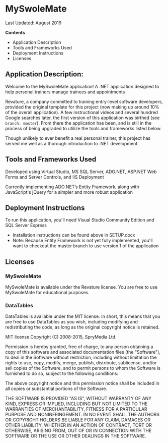 # MySwoleMate
Last Updated: August 2019

**Contents**
- Application Description
- Tools and Frameworks Used
- Deployment Instructions
- Licenses


## Application Description: 

Welcome to the MySwoleMate application!  A .NET application designed to help personal trainers manage trainees and appointments

Revature, a company committed to training entry-level software developers, provided the original template for this project (now making up around 10% of the overall application).  A few instructional videos and several hundred Google searches later, the first version of this application was birthed (see `branch: master`).  From there the application has been, and is still in the process of being upgraded to utilize the tools and frameworks listed below.

Though unlikely to ever benefit a real personal trainer, this project has served me well as a thorough introduction to .NET development.


## Tools and Frameworks Used

Developed using Virtual Studio, MS SQL Server, ADO.NET, ASP.NET Web Forms and Server Controls, and IIS Deployment

Currently implementing ADO.NET’s Entity Framework, along with JavaScript's jQuery for a simpler and more robust application

## Deployment Instructions

To run this application, you'll need Visual Studio Community Edition and SQL Server Express
- Installation instructions can be found above in SETUP.docx
- Note: Because Entity Framework is not yet fully implemented, you'll want to checkout the master branch to use version 1 of the application			


## Licenses

### MySwoleMate
	
MySwoleMate is available under the Revature license. You are free to use MySwoleMate for educational purposes.

### DataTables
	
DataTables is available under the MIT license. In short, this means that you are free to use DataTables as you wish, including modifying and redistributing the code, as long as the original copyright notice is retained.

MIT license
Copyright (C) 2008-2015, SpryMedia Ltd.

Permission is hereby granted, free of charge, to any person obtaining a copy of this software and associated documentation files (the "Software"), to deal in the Software without restriction, including without limitation the rights to use, copy, modify, merge, publish, distribute, sublicense, and/or sell copies of the Software, and to permit persons to whom the Software is furnished to do so, subject to the following conditions:

The above copyright notice and this permission notice shall be included in all copies or substantial portions of the Software.

THE SOFTWARE IS PROVIDED "AS IS", WITHOUT WARRANTY OF ANY KIND, EXPRESS OR IMPLIED, INCLUDING BUT NOT LIMITED TO THE WARRANTIES OF MERCHANTABILITY, FITNESS FOR A PARTICULAR PURPOSE AND NONINFRINGEMENT. IN NO EVENT SHALL THE AUTHORS OR COPYRIGHT HOLDERS BE LIABLE FOR ANY CLAIM, DAMAGES OR OTHER LIABILITY, WHETHER IN AN ACTION OF CONTRACT, TORT OR OTHERWISE, ARISING FROM, OUT OF OR IN CONNECTION WITH THE SOFTWARE OR THE USE OR OTHER DEALINGS IN THE SOFTWARE.

